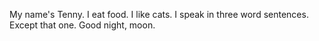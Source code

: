 My name's Tenny. I eat food. I like cats. I speak in three word sentences. Except that one. Good night, moon.

